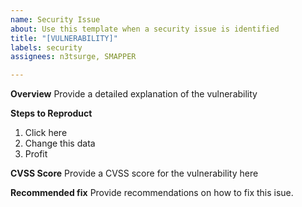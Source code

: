 ```yaml
---
name: Security Issue
about: Use this template when a security issue is identified
title: "[VULNERABILITY]"
labels: security
assignees: n3tsurge, SMAPPER

---
```


**Overview**
Provide a detailed explanation of the vulnerability

**Steps to Reproduct**

1. Click here
2. Change this data
3. Profit

**CVSS Score**
Provide a CVSS score for the vulnerability here

**Recommended fix**
Provide recommendations on how to fix this isue.
